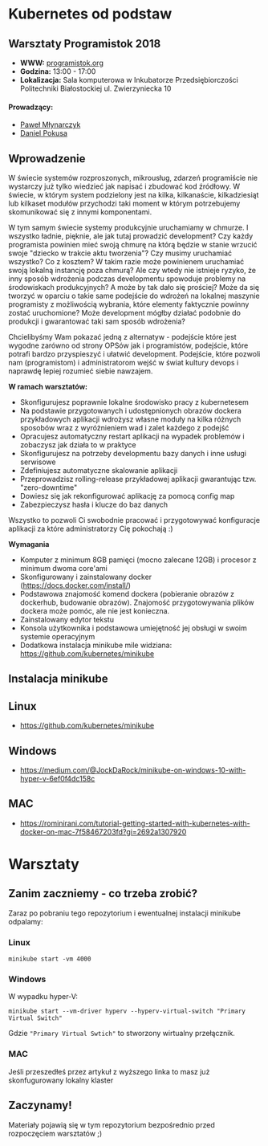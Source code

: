 # Kubernetes od podstaw

## Warsztaty Programistok 2018

* **WWW:** [programistok.org](https://programistok.org)
* **Godzina:** 13:00 - 17:00
* **Lokalizacja:** Sala komputerowa w Inkubatorze Przedsiębiorczości Politechniki Białostockiej ul. Zwierzyniecka 10 


#### Prowadzący:
* [Paweł Młynarczyk](https://www.linkedin.com/in/paweł-młynarczyk-3431a050/)
* [Daniel Pokusa](https://www.linkedin.com/in/daniel-pokusa-0b71363a)

## Wprowadzenie

W świecie systemów rozproszonych, mikrousług, zdarzeń programiście nie wystarczy już tylko wiedzieć jak napisać i zbudować kod źródłowy. W świecie, w którym system podzielony jest na kilka, kilkanaście, kilkadziesiąt lub kilkaset modułów przychodzi taki moment w którym potrzebujemy skomunikować się z innymi komponentami.

W tym samym świecie systemy produkcyjnie uruchamiamy w chmurze. I wszystko ładnie, pięknie, ale jak tutaj prowadzić development? Czy każdy programista powinien mieć swoją chmurę na którą będzie w stanie wrzucić swoje "dziecko w trakcie aktu tworzenia"? Czy musimy uruchamiać wszystko? Co z kosztem? W takim razie może powinienem uruchamiać swoją lokalną instancję poza chmurą? Ale czy wtedy nie istnieje ryzyko, że inny sposób wdrożenia podczas developmentu spowoduje problemy na środowiskach produkcyjnych?
A może by tak dało się prościej? Może da się tworzyć w oparciu o takie same podejście do wdrożeń na lokalnej maszynie programisty z możliwością wybrania, które elementy faktycznie powinny zostać uruchomione? Może development mógłby działać podobnie do produkcji i gwarantować taki sam sposób wdrożenia?

Chcielibyśmy Wam pokazać jedną z alternatyw - podejście które jest wygodne zarówno od strony OPSów jak i programistów, podejście, które potrafi bardzo przyspieszyć i ułatwić development. Podejście, które pozwoli nam (programistom) i administratorom wejść w świat kultury devops i naprawdę lepiej rozumieć siebie nawzajem.

**W ramach warsztatów:**

* Skonfigurujesz poprawnie lokalne środowisko pracy z kubernetesem
* Na podstawie przygotowanych i udostępnionych obrazów dockera przykładowych aplikacji wdrożysz własne moduły na kilka różnych sposobów wraz z wyróżnieniem wad i zalet każdego z podejść
* Opracujesz automatyczny restart aplikacji na wypadek problemów i zobaczysz jak działa to w praktyce
* Skonfigurujesz na potrzeby developmentu bazy danych i inne usługi serwisowe
* Zdefiniujesz automatyczne skalowanie aplikacji
* Przeprowadzisz rolling-release przykładowej aplikacji gwarantując tzw. "zero-downtime"
* Dowiesz się jak rekonfigurować aplikację za pomocą config map
* Zabezpieczysz hasła i klucze do baz danych

Wszystko to pozwoli Ci swobodnie pracować i przygotowywać konfiguracje aplikacji za które administratorzy Cię pokochają :)

**Wymagania**

* Komputer z minimum 8GB pamięci (mocno zalecane 12GB) i procesor z minimum dwoma core'ami
* Skonfigurowany i zainstalowany docker (https://docs.docker.com/install/)
* Podstawowa znajomość komend dockera (pobieranie obrazów z dockerhub, budowanie obrazów). Znajomość przygotowywania plików dockera może pomóc, ale nie jest konieczna.
* Zainstalowany edytor tekstu
* Konsola użytkownika i podstawowa umiejętność jej obsługi w swoim systemie operacyjnym
* Dodatkowa instalacja minikube mile widziana: https://github.com/kubernetes/minikube

## Instalacja minikube

## Linux

* https://github.com/kubernetes/minikube

## Windows

* https://medium.com/@JockDaRock/minikube-on-windows-10-with-hyper-v-6ef0f4dc158c

## MAC

* https://rominirani.com/tutorial-getting-started-with-kubernetes-with-docker-on-mac-7f58467203fd?gi=2692a1307920

# Warsztaty

## Zanim zaczniemy - co trzeba zrobić?

Zaraz po pobraniu tego repozytorium i ewentualnej instalacji minikube odpalamy:

### Linux

`minikube start -vm 4000`

### Windows

W wypadku hyper-V:

`minikube start --vm-driver hyperv --hyperv-virtual-switch "Primary Virtual Switch"`

Gdzie `"Primary Virtual Swtich"` to stworzony wirtualny przełącznik.

### MAC

Jeśli przeszedłeś przez artykuł z wyższego linka to masz już skonfugurowany lokalny klaster


## Zaczynamy!

Materiały pojawią się w tym repozytorium bezpośrednio przed rozpoczęciem warsztatów ;)